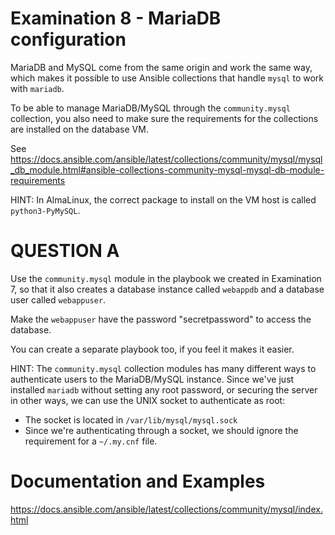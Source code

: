 # Examination 8 - MariaDB configuration

MariaDB and MySQL come from the same origin and work the same way, which makes it possible
to use Ansible collections that handle `mysql` to work with `mariadb`.

To be able to manage MariaDB/MySQL through the `community.mysql` collection, you also
need to make sure the requirements for the collections are installed on the database VM.

See https://docs.ansible.com/ansible/latest/collections/community/mysql/mysql_db_module.html#ansible-collections-community-mysql-mysql-db-module-requirements

HINT: In AlmaLinux, the correct package to install on the VM host is called `python3-PyMySQL`.

# QUESTION A

Use the `community.mysql` module in the playbook we created in Examination 7, so that it
also creates a database instance called `webappdb` and a database user called `webappuser`.

Make the `webappuser` have the password "secretpassword" to access the database.

You can create a separate playbook too, if you feel it makes it easier.

HINT: The `community.mysql` collection modules has many different ways to authenticate
users to the MariaDB/MySQL instance. Since we've just installed `mariadb` without setting
any root password, or securing the server in other ways, we can use the UNIX socket
to authenticate as root:

* The socket is located in `/var/lib/mysql/mysql.sock`
* Since we're authenticating through a socket, we should ignore the requirement for a `~/.my.cnf` file.

# Documentation and Examples
https://docs.ansible.com/ansible/latest/collections/community/mysql/index.html
